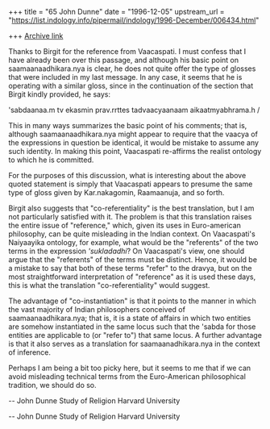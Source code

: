 +++
title = "65 John Dunne"
date = "1996-12-05"
upstream_url = "https://list.indology.info/pipermail/indology/1996-December/006434.html"

+++
[Archive link](https://list.indology.info/pipermail/indology/1996-December/006434.html)

Thanks to Birgit for the reference from Vaacaspati. I must confess that I
 have already been over this passage, and although his basic point on
 saamaanaadhikara.nya is clear, he does not quite offer the type of
 glosses that were included in my last message. In any case, it seems that
  he is operating with a similar gloss, since in the continuation of the
 section that Birgit kindly provided, he says:


 'sabdaanaa.m tv ekasmin prav.rrttes tadvaacyaanaam aikaatmyabhrama.h /

 This in many ways summarizes the basic point of his comments; that is,
 although saamaanaadhikara.nya might appear to require that the vaacya of
 the expressions in question be identical, it would be mistake to assume
 any such identity. In making this point, Vaacaspati re-affirms the
 realist ontology to which he is committed.

 For the purposes of this discussion, what is interesting about the above
 quoted statement is simply that Vaacaspati appears to presume the same
 type of gloss given by Kar.nakagomin, Raamaanuja, and so forth.

 Birgit also suggests that "co-referentiality" is the best translation,
 but I am not particularly satisfied with it. The problem is that this
 translation raises the entire issue of "reference," which, given its uses
 in Euro-american philosophy, can be quite misleading in the Indian
 context. On Vaacaspati's Naiyaayika ontology, for example, what would be
 the "referents" of the two terms in the expression *'sukladadhi*? On
 Vaacaspati's view, one should argue that the "referents" of the terms
 must be distinct. Hence, it would be a mistake to say that both of these
 terms "refer" to the dravya, but on the most straightforward
 interpretation of "reference" as it is used these days, this is what the
 translation "co-referentiality" would suggest.

  The advantage of "co-instantiation" is that it points to the manner in
 which the vast majority of Indian philosophers conceived of
 saamaanaadhikara.nya; that is, it is a state of affairs in which two
 entities are somehow instantiated in the same locus such that the 'sabda
 for those entities are applicable to (or "refer to") that same locus. A
 further advantage is that it also serves as a translation for
 saamaanadhikara.nya in the context of inference.

 Perhaps I am being a bit too picky here, but it seems to me that if we
 can avoid misleading technical terms from the Euro-American philosophical
 tradition, we should do so.

 --
 John Dunne
 Study of Religion
 Harvard University

-- 
John Dunne
Study of Religion
Harvard University




